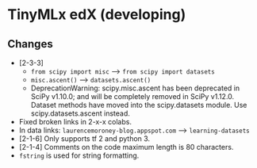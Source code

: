 # TinyMLx edX (developing)

## Changes
- [2-3-3] 
  - `from scipy import misc` --> `from scipy import datasets`
  - `misc.ascent()` --> `datasets.ascent()`
  - DeprecationWarning: scipy.misc.ascent has been deprecated in SciPy v1.10.0; 
    and will be completely removed in SciPy v1.12.0. Dataset methods have moved 
    into the scipy.datasets module. Use scipy.datasets.ascent instead.
- Fixed broken links in 2-x-x colabs. 
- In data links: `laurencemoroney-blog.appspot.com` --> `learning-datasets`
- [2-1-6] Only supports tf 2 and python 3.
- [2-1-4] Comments on the code maximum length is 80 characters.
- `fstring` is used for string formatting.

